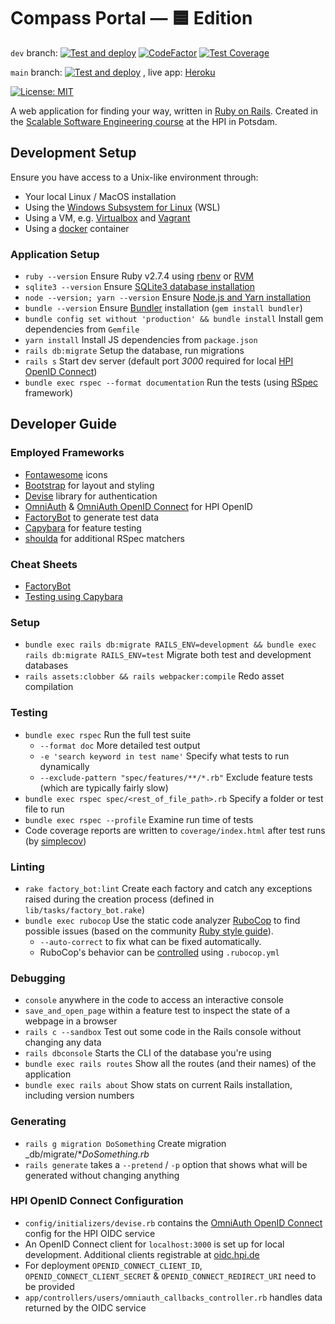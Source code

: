 # Compass Portal — 🟦 Edition
`dev` branch: [![Test and deploy](https://github.com/hpi-swt2/compass-portal-blue/actions/workflows/test_and_deploy.yml/badge.svg?branch=dev)](https://github.com/hpi-swt2/compass-portal-blue/actions/workflows/test_and_deploy.yml)
[![CodeFactor](https://www.codefactor.io/repository/github/hpi-swt2/compass-portal-blue/badge)](https://www.codefactor.io/repository/github/hpi-swt2/compass-portal-blue)
[![Test Coverage](https://api.codeclimate.com/v1/badges/17a1b08229ec715e5b54/test_coverage)](https://codeclimate.com/github/hpi-swt2/compass-portal-blue/test_coverage)

`main` branch: [![Test and deploy](https://github.com/hpi-swt2/compass-portal-blue/actions/workflows/test_and_deploy.yml/badge.svg?branch=main)](https://github.com/hpi-swt2/compass-portal-blue/actions/workflows/test_and_deploy.yml)
, live app: [Heroku](https://compass-blue.herokuapp.com/)

[![License: MIT](https://img.shields.io/badge/License-MIT-green.svg)](https://opensource.org/licenses/MIT)

A web application for finding your way, written in [Ruby on Rails](https://rubyonrails.org/).
Created in the [Scalable Software Engineering course](https://hpi.de/plattner/teaching/winter-term-2021-22/scalable-software-engineering.html) at the HPI in Potsdam.

## Development Setup
Ensure you have access to a Unix-like environment through:

* Your local Linux / MacOS installation
* Using the [Windows Subsystem for Linux](https://docs.microsoft.com/en-us/windows/wsl/install) (WSL)
* Using a VM, e.g. [Virtualbox](https://www.virtualbox.org/) and [Vagrant](https://www.vagrantup.com/)
* Using a [docker](https://docs.microsoft.com/en-us/windows/wsl/install) container

### Application Setup
* `ruby --version` Ensure Ruby v2.7.4 using [rbenv](https://github.com/rbenv/rbenv) or [RVM](http://rvm.io/)
* `sqlite3 --version` Ensure [SQLite3 database installation](https://guides.rubyonrails.org/getting_started.html#installing-sqlite3)
* `node --version; yarn --version` Ensure [Node.js and Yarn installation](https://guides.rubyonrails.org/getting_started.html#installing-node-js-and-yarn)
* `bundle --version` Ensure [Bundler](https://rubygems.org/gems/bundler) installation (`gem install bundler`)
* `bundle config set without 'production' && bundle install` Install gem dependencies from `Gemfile`
* `yarn install` Install JS dependencies from `package.json`
* `rails db:migrate` Setup the database, run migrations
* `rails s` Start dev server (default port _3000_ required for local [HPI OpenID Connect](https://oidc.hpi.de/))
* `bundle exec rspec --format documentation` Run the tests (using [RSpec](http://rspec.info/) framework)

## Developer Guide

### Employed Frameworks
* [Fontawesome](https://fontawesome.com/v5.15/icons) icons
* [Bootstrap](https://getbootstrap.com/docs/5.0) for layout and styling
* [Devise](https://github.com/heartcombo/devise) library for authentication
* [OmniAuth](https://github.com/omniauth/omniauth) & [OmniAuth OpenID Connect](https://github.com/m0n9oose/omniauth_openid_connect) for HPI OpenID
* [FactoryBot](https://github.com/thoughtbot/factory_bot/blob/master/GETTING_STARTED.md#defining-factories) to generate test data
* [Capybara](https://github.com/teamcapybara/capybara#the-dsl) for feature testing
* [shoulda](https://github.com/thoughtbot/shoulda-matchers#matchers) for additional RSpec matchers

### Cheat Sheets
* [FactoryBot](https://devhints.io/factory_bot)
* [Testing using Capybara](https://devhints.io/capybara)

### Setup
* `bundle exec rails db:migrate RAILS_ENV=development && bundle exec rails db:migrate RAILS_ENV=test` Migrate both test and development databases
* `rails assets:clobber && rails webpacker:compile` Redo asset compilation

### Testing
* `bundle exec rspec` Run the full test suite
  * `--format doc` More detailed test output
  * `-e 'search keyword in test name'` Specify what tests to run dynamically
  * `--exclude-pattern "spec/features/**/*.rb"` Exclude feature tests (which are typically fairly slow)
* `bundle exec rspec spec/<rest_of_file_path>.rb` Specify a folder or test file to run
* `bundle exec rspec --profile` Examine run time of tests
* Code coverage reports are written to `coverage/index.html` after test runs (by [simplecov](https://github.com/simplecov-ruby/simplecov))

### Linting
* `rake factory_bot:lint` Create each factory and catch any exceptions raised during the creation process (defined in `lib/tasks/factory_bot.rake`)
* `bundle exec rubocop` Use the static code analyzer [RuboCop](https://github.com/rubocop-hq) to find possible issues (based on the community [Ruby style guide](https://github.com/rubocop-hq/ruby-style-guide)).
  * `--auto-correct` to fix what can be fixed automatically.
  * RuboCop's behavior can be [controlled](https://docs.rubocop.org/en/latest/configuration) using `.rubocop.yml`

### Debugging
* `console` anywhere in the code to access an interactive console
* `save_and_open_page` within a feature test to inspect the state of a webpage in a browser
* `rails c --sandbox` Test out some code in the Rails console without changing any data
* `rails dbconsole` Starts the CLI of the database you're using
* `bundle exec rails routes` Show all the routes (and their names) of the application
* `bundle exec rails about` Show stats on current Rails installation, including version numbers

### Generating
* `rails g migration DoSomething` Create migration _db/migrate/*_DoSomething.rb_
* `rails generate` takes a `--pretend` / `-p` option that shows what will be generated without changing anything

### HPI OpenID Connect Configuration
* `config/initializers/devise.rb` contains the [OmniAuth OpenID Connect](https://github.com/m0n9oose/omniauth_openid_connect) config for the HPI OIDC service
* An OpenID Connect client for `localhost:3000` is set up for local development. Additional clients registrable at [oidc.hpi.de](https://oidc.hpi.de/)
* For deployment `OPENID_CONNECT_CLIENT_ID`, `OPENID_CONNECT_CLIENT_SECRET` & `OPENID_CONNECT_REDIRECT_URI` need to be provided
* `app/controllers/users/omniauth_callbacks_controller.rb` handles data returned by the OIDC service
